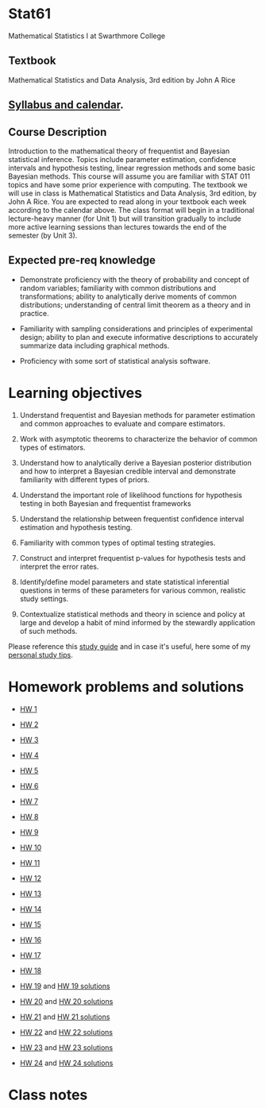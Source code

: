 # Stat61

Mathematical Statistics I at Swarthmore College

## Textbook 

Mathematical Statistics and Data Analysis, 3rd edition by John A Rice 

## [Syllabus and calendar](https://profsuzy.github.io/Stat11/F22%20Calendar%2C%20Syllabus%2C%20and%20Study%20Guide.pdf). 


## Course Description

Introduction to the mathematical theory of frequentist and Bayesian statistical inference. Topics include parameter estimation, confidence intervals and hypothesis testing, linear regression methods and some basic Bayesian methods. This course will assume you are familiar with STAT 011 topics and have some prior experience with computing. The textbook we will use in class is Mathematical Statistics and Data Analysis, 3rd edition, by John A Rice. You are expected to read along in your textbook each week according to the calendar above. The class format will begin in a traditional lecture-heavy manner (for Unit 1) but will transition gradually to include more active learning sessions than lectures towards the end of the semester (by Unit 3). 


## Expected pre-req knowledge  

* Demonstrate proficiency with the theory of probability and concept of random variables; familiarity with common distributions and transformations; ability to analytically derive moments of common distributions; understanding of central limit theorem as a theory and in practice. 

* Familiarity with sampling considerations and principles of experimental design; ability to plan and execute informative descriptions to accurately summarize data including graphical methods. 

* Proficiency with some sort of statistical analysis software.

# Learning objectives 

1. Understand frequentist and Bayesian methods for parameter estimation and common approaches to evaluate and compare estimators.  

2. Work with asymptotic theorems to characterize the behavior of common types of estimators. 

3. Understand how to analytically derive a Bayesian posterior distribution and how to interpret a Bayesian credible interval and demonstrate familiarity with different types of priors.  

4. Understand the important role of likelihood functions for hypothesis testing in both Bayesian and frequentist frameworks 

5. Understand the relationship between frequentist confidence interval estimation and hypothesis testing.  

6. Familiarity with common types of optimal testing strategies.

7. Construct and interpret frequentist p-values for hypothesis tests and interpret the error rates. 

8. Identify/define model parameters and state statistical inferential questions in terms of these parameters for various common, realistic study settings.   

9. Contextualize statistical methods and theory in science and policy at large and develop a habit of mind informed by the stewardly application of such methods. 


Please reference this [study guide](https://profsuzy.github.io/Stat11/study_guide.md) and in case it's useful, here some of my [personal study tips](https://profsuzy.github.io/Stat11/Homework_Study%Tips.pdf).

# Homework problems and solutions 

* [HW 1](https://profsuzy.github.io/Stat11/hw1-template.pdf) 

* [HW 2](https://profsuzy.github.io/Stat11/hw2-template.pdf)

* [HW 3](https://profsuzy.github.io/Stat11/hw3-template.pdf)

* [HW 4](https://profsuzy.github.io/Stat11/hw4-template.pdf)

* [HW 5](https://profsuzy.github.io/Stat11/hw5-template.pdf)

* [HW 6](https://profsuzy.github.io/Stat11/hw6-template.pdf)

* [HW 7](https://profsuzy.github.io/Stat11/hw7-template.pdf)

* [HW 8](https://profsuzy.github.io/Stat11/hw8-template.pdf)

* [HW 9](https://profsuzy.github.io/Stat11/hw9-template.pdf)

* [HW 10](https://profsuzy.github.io/Stat11/hw10-template.pdf)

* [HW 11](https://profsuzy.github.io/Stat11/hw11-template.pdf)

* [HW 12](https://profsuzy.github.io/Stat11/hw12-template.pdf)

* [HW 13](https://profsuzy.github.io/Stat11/w13-template.pdf)

* [HW 14](https://profsuzy.github.io/Stat11/hw14-template.pdf)

* [HW 15](https://profsuzy.github.io/Stat11/hw15-template.pdf)

* [HW 16](https://profsuzy.github.io/Stat11/hw16-template.pdf)

* [HW 17](https://profsuzy.github.io/Stat11/hw17-template.pdf)

* [HW 18](https://profsuzy.github.io/Stat11/hw18-template.pdf)

* [HW 19](https://profsuzy.github.io/Stat11/hw19-template.pdf) and [HW 19 solutions](https://profsuzy.github.io/Stat11/hw19-solution.pdf)

* [HW 20](https://profsuzy.github.io/Stat11/hw10-template.pdf) and [HW 20 solutions](https://profsuzy.github.io/Stat11/hw20-solution.pdf)

* [HW 21](https://profsuzy.github.io/Stat11/hw21-template.pdf) and [HW 21 solutions](https://profsuzy.github.io/Stat11/hw21-solns.pdf)

* [HW 22](https://profsuzy.github.io/Stat11/hw22-template.pdf) and [HW 22 solutions](https://profsuzy.github.io/Stat11/hw11-solns.pdf)

* [HW 23](https://profsuzy.github.io/Stat11/hw23-template.pdf) and [HW 23 solutions](https://profsuzy.github.io/Stat11/hw23-solns.pdf)

* [HW 24](https://profsuzy.github.io/Stat11/hw24-template.pdf) and [HW 24 solutions](https://profsuzy.github.io/Stat11/hw24-solns.pdf)


# Class notes 
